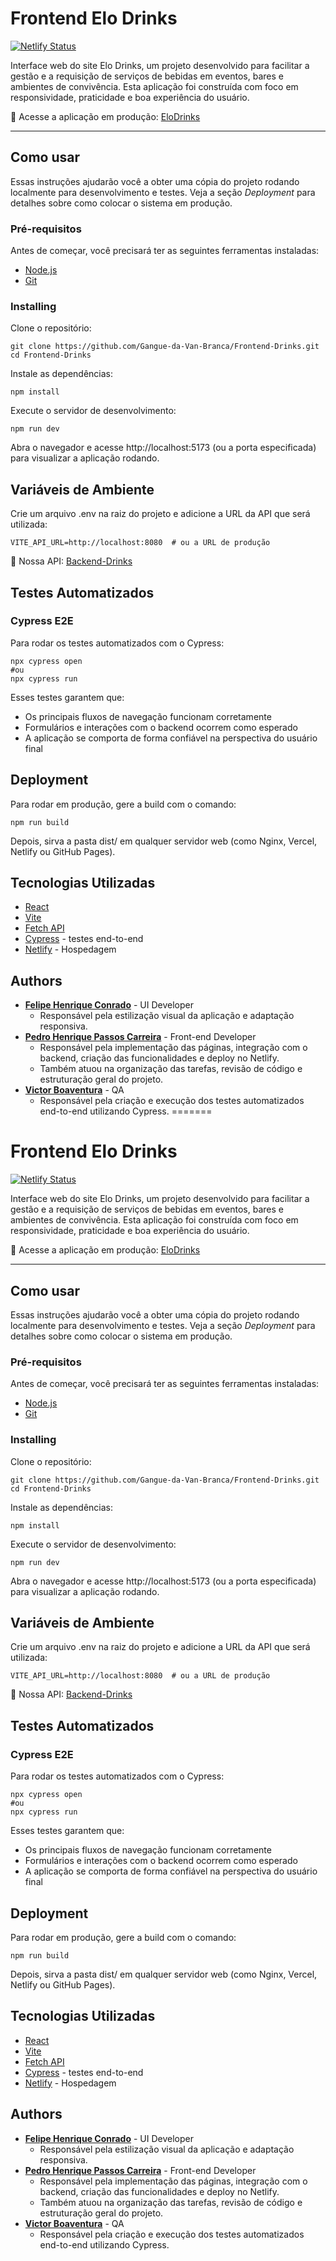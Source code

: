 # Frontend Elo Drinks

[![Netlify Status](https://api.netlify.com/api/v1/badges/d1832929-87d0-4f29-8319-48a9a7bc5c95/deploy-status)](https://app.netlify.com/projects/elo-drinks/deploys)

Interface web do site Elo Drinks, um projeto desenvolvido para facilitar a gestão e a requisição de serviços de bebidas em eventos, bares e ambientes de convivência. Esta aplicação foi construída com foco em responsividade, praticidade e boa experiência do usuário.

🔗 Acesse a aplicação em produção:
[EloDrinks](https://elo-drinks.netlify.app/)

---

## Como usar

Essas instruções ajudarão você a obter uma cópia do projeto rodando localmente para desenvolvimento e testes. Veja a seção *Deployment* para detalhes sobre como colocar o sistema em produção.

### Pré-requisitos

Antes de começar, você precisará ter as seguintes ferramentas instaladas: 
- [Node.js](https://nodejs.org/pt)
- [Git](https://git-scm.com/)

### Installing

Clone o repositório:


    git clone https://github.com/Gangue-da-Van-Branca/Frontend-Drinks.git
    cd Frontend-Drinks

Instale as dependências:

    npm install

    
Execute o servidor de desenvolvimento:

    npm run dev

Abra o navegador e acesse http://localhost:5173 (ou a porta especificada) para visualizar a aplicação rodando.

## Variáveis de Ambiente
Crie um arquivo .env na raiz do projeto e adicione a URL da API que será utilizada:

    VITE_API_URL=http://localhost:8080  # ou a URL de produção

🔗 Nossa API: [Backend-Drinks](https://github.com/Gangue-da-Van-Branca/Backend-Drinks)

##  Testes Automatizados
### Cypress E2E

Para rodar os testes automatizados com o Cypress:


    npx cypress open
    #ou
    npx cypress run

Esses testes garantem que:

- Os principais fluxos de navegação funcionam corretamente
- Formulários e interações com o backend ocorrem como esperado
- A aplicação se comporta de forma confiável na perspectiva do usuário final


## Deployment

Para rodar em produção, gere a build com o comando:

    npm run build

Depois, sirva a pasta dist/ em qualquer servidor web (como Nginx, Vercel, Netlify ou GitHub Pages).

## Tecnologias Utilizadas

  - [React](https://react.dev/)
  - [Vite](https://vite.dev/)
  - [Fetch API](https://developer.mozilla.org/en-US/docs/Web/API/Fetch_API)
  - [Cypress](https://www.cypress.io/) - testes end-to-end
  - [Netlify](https://www.netlify.com/) - Hospedagem


## Authors

  - [**Felipe Henrique Conrado**](https://github.com/FConrado) - UI Developer
    - Responsável pela estilização visual da aplicação e adaptação responsiva.
  - [**Pedro Henrique Passos Carreira**](https://github.com/PedroPassos87) - Front-end Developer
    - Responsável pela implementação das páginas, integração com o backend, criação das funcionalidades e deploy no Netlify.
    - Também atuou na organização das tarefas, revisão de código e estruturação geral do projeto.
  - [**Victor Boaventura**](https://github.com/bsmvictor) - QA
    - Responsável pela criação e execução dos testes automatizados end-to-end utilizando Cypress.
=======
# Frontend Elo Drinks

[![Netlify Status](https://api.netlify.com/api/v1/badges/d1832929-87d0-4f29-8319-48a9a7bc5c95/deploy-status)](https://app.netlify.com/projects/elo-drinks/deploys)

Interface web do site Elo Drinks, um projeto desenvolvido para facilitar a gestão e a requisição de serviços de bebidas em eventos, bares e ambientes de convivência. Esta aplicação foi construída com foco em responsividade, praticidade e boa experiência do usuário.

🔗 Acesse a aplicação em produção:
[EloDrinks](https://elo-drinks.netlify.app/)

---

## Como usar

Essas instruções ajudarão você a obter uma cópia do projeto rodando localmente para desenvolvimento e testes. Veja a seção *Deployment* para detalhes sobre como colocar o sistema em produção.

### Pré-requisitos

Antes de começar, você precisará ter as seguintes ferramentas instaladas: 
- [Node.js](https://nodejs.org/pt)
- [Git](https://git-scm.com/)

### Installing

Clone o repositório:


    git clone https://github.com/Gangue-da-Van-Branca/Frontend-Drinks.git
    cd Frontend-Drinks

Instale as dependências:

    npm install

    
Execute o servidor de desenvolvimento:

    npm run dev

Abra o navegador e acesse http://localhost:5173 (ou a porta especificada) para visualizar a aplicação rodando.

## Variáveis de Ambiente
Crie um arquivo .env na raiz do projeto e adicione a URL da API que será utilizada:

    VITE_API_URL=http://localhost:8080  # ou a URL de produção

🔗 Nossa API: [Backend-Drinks](https://github.com/Gangue-da-Van-Branca/Backend-Drinks)

##  Testes Automatizados
### Cypress E2E

Para rodar os testes automatizados com o Cypress:


    npx cypress open
    #ou
    npx cypress run

Esses testes garantem que:

- Os principais fluxos de navegação funcionam corretamente
- Formulários e interações com o backend ocorrem como esperado
- A aplicação se comporta de forma confiável na perspectiva do usuário final


## Deployment

Para rodar em produção, gere a build com o comando:

    npm run build

Depois, sirva a pasta dist/ em qualquer servidor web (como Nginx, Vercel, Netlify ou GitHub Pages).

## Tecnologias Utilizadas

  - [React](https://react.dev/)
  - [Vite](https://vite.dev/)
  - [Fetch API](https://developer.mozilla.org/en-US/docs/Web/API/Fetch_API)
  - [Cypress](https://www.cypress.io/) - testes end-to-end
  - [Netlify](https://www.netlify.com/) - Hospedagem


## Authors

  - [**Felipe Henrique Conrado**](https://github.com/FConrado) - UI Developer
    - Responsável pela estilização visual da aplicação e adaptação responsiva.
  - [**Pedro Henrique Passos Carreira**](https://github.com/PedroPassos87) - Front-end Developer
    - Responsável pela implementação das páginas, integração com o backend, criação das funcionalidades e deploy no Netlify.
    - Também atuou na organização das tarefas, revisão de código e estruturação geral do projeto.
  - [**Victor Boaventura**](https://github.com/bsmvictor) - QA
    - Responsável pela criação e execução dos testes automatizados end-to-end utilizando Cypress.
